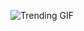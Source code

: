 ![Trending GIF](https://media3.giphy.com/media/xUPGcEliCc7bETyfO8/giphy.gif?cid=8bb21772hyylsnnrdec51tpmy3n1dwq4ddxzny6p36oyhuj2&ep=v1_gifs_search&rid=giphy.gif&ct=g)
